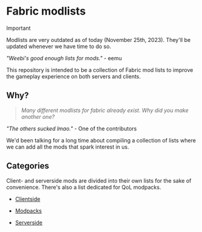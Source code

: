 # Fabric modlists

> [!IMPORTANT]
> Modlists are very outdated as of today (November 25th, 2023). They'll be updated whenever we have time to do so.

*"Weebi's good enough lists for mods."* - eemu

This repository is intended to be a collection of Fabric mod lists to improve the gameplay experience on both servers and clients.

## Why?

> *Many different modlists for fabric already exist. Why did you make another one?*

*"The others sucked lmao."* - One of the contributors

We'd been talking for a long time about compiling a collection of lists where we can add all the mods that spark interest in us.

## Categories

Client- and serverside mods are divided into their own lists for the sake of convenience. There's also a list dedicated for QoL modpacks.

- [Clientside](lists/Clientside.md)

- [Modpacks](lists/Modpacks.md)

- [Serverside](lists/Serverside.md)

